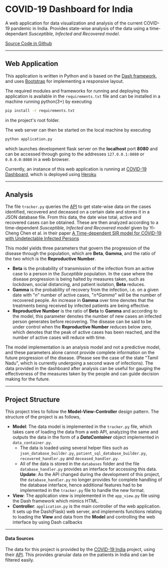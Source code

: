 # COVID-19 Dashboard for India

A web application for data visualization and analysis of the current COVID-19 pandemic in India. Provides state-wise analysis of the data using a time-dependant  _Susceptible, Infected and Recovered model_.

[Source Code in Github](https://github.com/Aniruddha-S-Prasad/COVID19-Dashboard-India)

---

## Web Application

This application is written in Python and is based on the [Dash framework](https://dash.plotly.com/introduction), and uses [Bootstrap](https://getbootstrap.com/) for implementing a responsive layout.

The required modules and frameworks for running and deploying this application is available in the `requirements.txt` file and can be installed in a machine running python(3+) by executing 

```bash
pip install -r requirements.txt
```

in the project's root folder.

The web server can then be started on the local machine by executing

```bash
python application.py
```

which launches development flask server on the __localhost__ port __8080__ and can be accessed through going to the addresses `127.0.0.1:8080` or `0.0.0.0:8080`  in a web browser.

Currently, an instance of this web application is running at [COVID-19 Dashboard](http://covid19-stats-india.herokuapp.com/), which is deployed using [Heroku](https://www.heroku.com)

---

## Analysis

The file `tracker.py` queries the [API](https://api.covid19india.org/) to get state-wise data on the cases identified, recovered and deceased on a certain date and stores it in a JSON database file. From this data, the date wise total, active and recovered cases can be obtained. These are then analyzed according to a time-dependent  _Susceptible, Infected and Recovered model_ given by Yi-Cheng Chen et al. in their paper [A Time-dependent SIR model for COVID-19 with Undetectable Infected Persons](http://gibbs1.ee.nthu.edu.tw/A_TIME_DEPENDENT_SIR_MODEL_FOR_COVID_19.PDF) 

This model yields three parameters that govern the progression of the disease through the population, which are __Beta__, __Gamma__, and the ratio of the two which is the __Reproductive Number__.
* __Beta__ is the probability of transmission of the infection from an active case to a person in the _Suceptible_ population. In the case where the disease progression is being halted by measures taken, such as lockdown, social distancing, and patient isolation, __Beta__ reduces.
* __Gamma__ is the probability of recovery from the infection, i.e. on a given date with "_n_" number of active cases, "_n*Gamma_" will be the number of recovered people. An increase in __Gamma__ over time denotes that the treatments being received by infected patients are being effective.
* __Reproductive Number__ is the ratio of __Beta__ to __Gamma__ and according to the model, this parameter denotes the number of new cases an infected person generates before recovering. The disease can be said to be under control when the __Reproductive Number__ reduces below zero, which denotes that the peak of active cases has been reached, and the number of active cases will reduce with time. 

The model implementation is an analysis model and not a predictive model, and these parameters alone cannot provide complete information on the future progression of the disease. (Please see the case of the state "Tamil Nadu", which is currently undergoing a second wave of infections). The data provided in the dashboard after analysis can be useful for gauging the effectiveness of the measures taken by the people and can guide decision making for the future. 

---

## Project Structure

This project tries to follow the __Model-View-Controller__ design pattern. The structure of the project is as follows,

* __Model__: The data model is implemented in the `tracker.py` file, which takes care of loading the data from a web API, analyzing the same and outputs the data in the form of a _**DataContainer**_ object implemented in `data_container.py`.
    * The data is loaded using several helper files such as `json_database_builder.py`, `patient_sql_database_builder.py`, `recovered_handler.py` and `deceased_handler.py`. 
    * All of the data is stored in the `databases` folder and the file `database_handler.py` provides an interface for accessing this data. __Update__: As the API changed during the development of this project, the `database_handler.py` no longer provides for complete handling of the database interface, hence additional features had to be implemented in the `tracker.py` file to handle the new format.
* __View__: The application view is implemented in the `app_view.py` file using the Dash framework which mimics HTML.
* __Controller__: `application.py` is the main controller of the web application. It sets up the Dash(Flask) web server, and implements functions relating to loading the __View__ and data from the __Model__ and controlling the web interface by using Dash callbacks 

---

#### Data Sources

The data for this project is provided by the [COVID-19 India](https://www.covid19india.org/) project, using their [API](https://api.covid19india.org/). This provides granular data on the patients in India and can be filtered easily.


